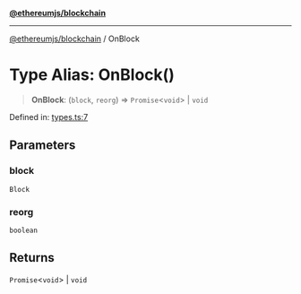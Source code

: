 [**@ethereumjs/blockchain**](../README.md)

***

[@ethereumjs/blockchain](../README.md) / OnBlock

# Type Alias: OnBlock()

> **OnBlock**: (`block`, `reorg`) => `Promise`\<`void`\> \| `void`

Defined in: [types.ts:7](https://github.com/Dargon789/ethereumjs-monorepo/blob/master/packages/blockchain/src/types.ts#L7)

## Parameters

### block

`Block`

### reorg

`boolean`

## Returns

`Promise`\<`void`\> \| `void`
